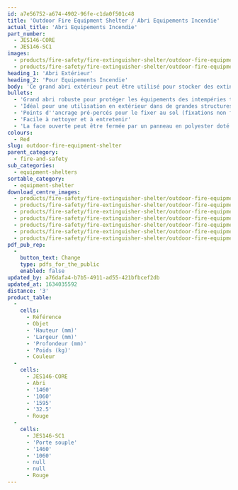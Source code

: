 ```yaml
---
id: a7e56752-a674-4902-96fe-c1da0f501c48
title: 'Outdoor Fire Equipment Shelter / Abri Equipements Incendie'
actual_title: 'Abri Equipements Incendie'
part_number:
  - JES146-CORE
  - JES146-SC1
images:
  - products/fire-safety/fire-extinguisher-shelter/outdoor-fire-equipment-shelter/images-lr/Product_Image_776x776_(518x518_focus_area)-JES146-CORE_01.jpg
  - products/fire-safety/fire-extinguisher-shelter/outdoor-fire-equipment-shelter/images-lr/Product_Image_776x776_(518x518_focus_area)-JES146-CORE_03.jpg
heading_1: 'Abri Extérieur'
heading_2: 'Pour Equipements Incendie'
body: 'Ce grand abri extérieur peut être utilisé pour stocker des extincteurs montés sur chariot et d''autres équipements d''incendie.'
bullets:
  - 'Grand abri robuste pour protéger les équipements des intempéries tout en les gardant visibles et accessibles'
  - 'Idéal pour une utilisation en extérieur dans de grandes structures (aéroports, stations essence, zones industrielles)'
  - 'Points d''ancrage pré-percés pour le fixer au sol (fixations non fournies)'
  - 'Facile à nettoyer et à entretenir'
  - 'La face ouverte peut être fermée par un panneau en polyester doté d''une ouverture zippée (En option)'
colours:
  - Red
slug: outdoor-fire-equipment-shelter
parent_category:
  - fire-and-safety
sub_categories:
  - equipment-shelters
sortable_category:
  - equipment-shelter
download_centre_images:
  - products/fire-safety/fire-extinguisher-shelter/outdoor-fire-equipment-shelter/images-hr/JES146-CORE_01.jpg
  - products/fire-safety/fire-extinguisher-shelter/outdoor-fire-equipment-shelter/images-hr/JES146-CORE_02.jpg
  - products/fire-safety/fire-extinguisher-shelter/outdoor-fire-equipment-shelter/images-hr/JES146-CORE_03.jpg
  - products/fire-safety/fire-extinguisher-shelter/outdoor-fire-equipment-shelter/images-hr/JES146-SC1_01.jpg
  - products/fire-safety/fire-extinguisher-shelter/outdoor-fire-equipment-shelter/images-hr/JES146-SC1_02.jpg
  - products/fire-safety/fire-extinguisher-shelter/outdoor-fire-equipment-shelter/images-hr/JES146-SC1_03.jpg
  - products/fire-safety/fire-extinguisher-shelter/outdoor-fire-equipment-shelter/images-hr/JES146-SC1_04.jpg
pdf_pub_rep:
  -
    button_text: Change
    type: pdfs_for_the_public
    enabled: false
updated_by: a76dafa4-b7b5-4911-ad55-421bfbcef2db
updated_at: 1634035592
distance: '3'
product_table:
  -
    cells:
      - Référence
      - Objet
      - 'Hauteur (mm)'
      - 'Largeur (mm)'
      - 'Profondeur (mm)'
      - 'Poids (kg)'
      - Couleur
  -
    cells:
      - JES146-CORE
      - Abri
      - '1460'
      - '1060'
      - '1595'
      - '32.5'
      - Rouge
  -
    cells:
      - JES146-SC1
      - 'Porte souple'
      - '1460'
      - '1060'
      - null
      - null
      - Rouge
---
```


